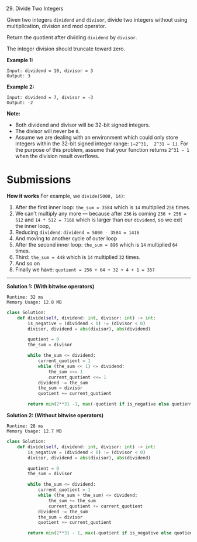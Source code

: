 29. Divide Two Integers

Given two integers `dividend` and `divisor`, divide two integers without using multiplication, division and mod operator.

Return the quotient after dividing `dividend` by `divisor`.

The integer division should truncate toward zero.

**Example 1:**
```
Input: dividend = 10, divisor = 3
Output: 3
```

**Example 2:**
```
Input: dividend = 7, divisor = -3
Output: -2
```

**Note:**

* Both dividend and divisor will be 32-bit signed integers.
* The divisor will never be `0`.
* Assume we are dealing with an environment which could only store integers within the 32-bit signed integer range: `[−2^31,  2^31 − 1]`. For the purpose of this problem, assume that your function returns `2^31 − 1` when the division result overflows.

# Submissions

**How it works**
For example, we `divide(5000, 14)`:

1. After the first inner loop: `the_sum = 3584` which is `14` multiplied `256` times.
1. We can't multiply any more — because after `256` is coming `256 + 256 = 512` and `14 * 512 = 7168` which is larger than our `dividend`, so we exit the inner loop,
1. Reducing `dividend`: `dividend = 5000 - 3584 = 1416`
1. And moving to another cycle of outer loop
1. After the second inner loop: `the_sum = 896` which is `14` multiplied `64` times.
1. Third: `the_sum = 448` which is `14` multiplied `32` times.
1. And so on
1. Finally we have: `quotient = 256 + 64 + 32 + 4 + 1 = 357`

---
**Solution 1: (With bitwise operators)**
```
Runtime: 32 ms
Memory Usage: 12.8 MB
```
```python
class Solution:
    def divide(self, dividend: int, divisor: int) -> int:
        is_negative = (dividend < 0) != (divisor < 0)
        divisor, dividend = abs(divisor), abs(dividend)

        quotient = 0
        the_sum = divisor

        while the_sum <= dividend:
            current_quotient = 1
            while (the_sum << 1) <= dividend:
                the_sum <<= 1
                current_quotient <<= 1            
            dividend -= the_sum
            the_sum = divisor
            quotient += current_quotient

        return min(2**31 -1, max(-quotient if is_negative else quotient, -2**31))
```

**Solution 2: (Without bitwise operators)**
```
Runtime: 28 ms
Memory Usage: 12.7 MB
```
```python
class Solution:
    def divide(self, dividend: int, divisor: int) -> int:
        is_negative = (dividend < 0) != (divisor < 0)
        divisor, dividend = abs(divisor), abs(dividend)

        quotient = 0
        the_sum = divisor

        while the_sum <= dividend:
            current_quotient = 1
            while (the_sum + the_sum) <= dividend:
                the_sum += the_sum
                current_quotient += current_quotient
            dividend -= the_sum
            the_sum = divisor
            quotient += current_quotient

        return min(2**31 - 1, max(-quotient if is_negative else quotient, -2**31))
```